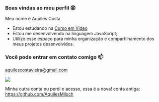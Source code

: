 ### Boas vindas ao meu perfil 😧

Meu nome é Aquiles Costa

- Estou estudando na [Curso em Video](https://www.cursoemvideo.com/)
- Estou me desenvolvendo na linguagem JavaScript;
- Utilizo esse espaço para minha organização e compartilhamento dos meus projetos desenvolvidos.

### Você pode entrar em contato comigo 📫
aquilescostavieira@gmail.com

![](https://media.tenor.com/3wen1lf5mK8AAAAM/dragon-ball-z-goku.gif)

Minha outra conta eu perdi o acesso, essa é a nova!
conta antiga: https://github.com/AquilesMiloch
